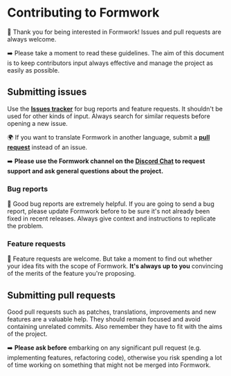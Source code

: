 # Contributing to Formwork
👋 Thank you for being interested in Formwork! Issues and pull requests are always welcome.

➡️ Please take a moment to read these guidelines. The aim of this document is to keep contributors input always effective and manage the project as easily as possible.

## Submitting issues
Use the [**Issues tracker**](https://github.com/getformwork/formwork/issues) for bug reports and feature requests. It shouldn't be used for other kinds of input. Always search for similar requests before opening a new issue.

🌍 If you want to translate Formwork in another language, submit a [**pull request**](#submitting-pull-requests) instead of an issue.

➡️ **Please use the Formwork channel on the [Discord Chat](https://discord.gg/5Q3BmNY) to request support and ask general questions about the project.**

### Bug reports
🐛 Good bug reports are extremely helpful. If you are going to send a bug report, please update Formwork before to be sure it's not already been fixed in recent releases. Always give context and instructions to replicate the problem.

### Feature requests
🌟 Feature requests are welcome. But take a moment to find out whether your idea fits with the scope of Formwork. **It's always up to you** convincing of the merits of the feature you're proposing.

## Submitting pull requests
Good pull requests such as patches, translations, improvements and new features are a valuable help. They should remain focused and avoid containing unrelated commits. Also remember they have to fit with the aims of the project.

➡️ **Please ask before** embarking on any significant pull request (e.g. implementing features, refactoring code), otherwise you risk spending a lot of time working on something that might not be merged into Formwork.

